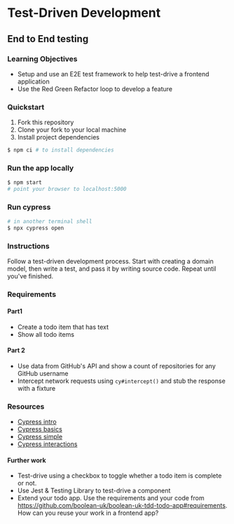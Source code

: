# Test-Driven Development

## End to End testing

### Learning Objectives
- Setup and use an E2E test framework to help test-drive a frontend application
- Use the Red Green Refactor loop to develop a feature

### Quickstart
1. Fork this repository
2. Clone your fork to your local machine
3. Install project dependencies
```sh
$ npm ci # to install dependencies
```

### Run the app locally
```sh
$ npm start
# point your browser to localhost:5000
```

### Run cypress
```sh
# in another terminal shell
$ npx cypress open
```

### Instructions

Follow a test-driven development process. Start with creating a domain model, then write a test, and pass it by writing source code. Repeat until you've finished.

### Requirements

#### Part1
- Create a todo item that has text
- Show all todo items

#### Part 2
- Use data from GitHub's API and show a count of repositories for any GitHub username
- Intercept network requests using `cy#intercept()` and stub the response with a fixture

### Resources
- [Cypress intro](https://docs.cypress.io/guides/getting-started/writing-your-first-test#Add-a-test-file)
- [Cypress basics](https://docs.cypress.io/guides/getting-started/testing-your-app#Step-1-Start-your-server)
- [Cypress simple](https://docs.cypress.io/guides/core-concepts/introduction-to-cypress#Cypress-Can-Be-Simple-Sometimes)
- [Cypress interactions](https://docs.cypress.io/guides/core-concepts/interacting-with-elements#Actionability)


#### Further work

- Test-drive using a checkbox to toggle whether a todo item is complete or not.
- Use Jest & Testing Library to test-drive a component
- Extend your todo app. Use the requirements and your code from https://github.com/boolean-uk/boolean-uk-tdd-todo-app#requirements. How can you reuse your work in a frontend app?
